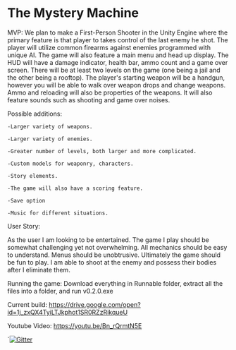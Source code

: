 # The Mystery Machine

MVP:
	We plan to make a First-Person Shooter in the Unity Engine where the primary feature is that player to takes control of the last enemy he shot. The player will utilize common firearms against enemies programmed with unique AI. The game will also feature a main menu and head up display. The HUD will have a damage indicator, health bar, ammo count and a game over screen. There will be at least two levels on the game (one being a jail and the other being a rooftop). The player's starting weapon will be a handgun, however you will be able to walk over weapon drops and change weapons. Ammo and reloading will also be properties of the weapons. It will also feature sounds such as shooting and game over noises.

Possible additions:

	-Larger variety of weapons.
	
	-Larger variety of enemies.

	-Greater number of levels, both larger and more complicated.

	-Custom models for weaponry, characters.

	-Story elements.
	
	-The game will also have a scoring feature.  
	
	-Save option
	
	-Music for different situations.

User Story:

 As the user I am looking to be entertained. The game I play should be somewhat challenging yet not overwhelming. All mechanics
 should be easy to understand. Menus should be unobtrusive. Ultimately the game should be fun to play. I am able to shoot at the enemy and possess their bodies after I eliminate them. 
 
 Running the game: Download everything in Runnable folder, extract all the files into a folder, and run v0.2.0.exe
 

Current build: https://drive.google.com/open?id=1j_zxQX4TyiLTJkphot1SR0RZzRikqueU

Youtube Video: https://youtu.be/Bn_rQrmtN5E

`[![Gitter](https://badges.gitter.im/Join%20Chat.svg)](https://gitter.im/The-Mystery-Machine1/Lobby?utm_source=badge&utm_medium=badge&utm_campaign=pr-badge&utm_content=badge)
